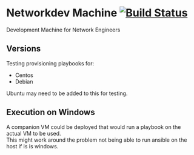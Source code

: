 # Networkdev Machine [![Build Status](https://travis-ci.com/niksheridan/networkdev.svg?branch=master)](https://travis-ci.com/niksheridan/networkdev)

Development Machine for Network Engineers

## Versions

Testing provisioning playbooks for:

* Centos
* Debian

Ubuntu may need to be added to this for testing.

## Execution on Windows

A companion VM could be deployed that would run a playbook on the actual VM to be used.  
This might work around the problem not being able to run ansible on the host if is is 
windows.